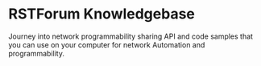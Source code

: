 # RSTForum Knowledgebase
Journey into network programmability
sharing API and code samples that you can use on your computer for network Automation and programmability.
